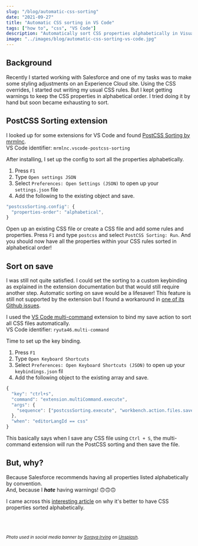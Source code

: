 ```yaml
---
slug: "/blog/automatic-css-sorting"
date: "2021-09-27"
title: "Automatic CSS sorting in VS Code"
tags: ["how to", "css", "VS Code"]
description: "Automatically sort CSS properties alphabetically in Visual Studio Code on file save."
image: "../images/blog/automatic-css-sorting-vs-code.jpg"
---
```

## Background
Recently I started working with Salesforce and one of my tasks was to make some styling adjustments on an Experience Cloud site. Using the CSS overrides, I started out writing my usual CSS rules. But I kept getting warnings to keep the CSS properties in alphabetical order. I tried doing it by hand but soon became exhausting to sort.

## PostCSS Sorting extension
I looked up for some extensions for VS Code and found [PostCSS Sorting by mrmlnc](https://github.com/mrmlnc/vscode-postcss-sorting).<br>
VS Code identifier: `mrmlnc.vscode-postcss-sorting`

After installing, I set up the config to sort all the properties alphabetically.
1. Press `F1`
1. Type `Open settings JSON`
1. Select `Preferences: Open Settings (JSON)` to open up your `settings.json` file
1. Add the following to the existing object and save.
```javascript
"postcssSorting.config": {
  "properties-order": "alphabetical",
}
```
Open up an existing CSS file or create a CSS file and add some rules and properties. Press `F1` and type `postcss` and select `PostCSS Sorting: Run`. And you should now have all the properties within your CSS rules sorted in alphabetical order!

## Sort on save
I was still not quite satisfied. I could set the sorting to a custom keybinding as explained in the extension documentation but that would still require another step. Automatic sorting on save would be a lifesaver! This feature is still not supported by the extension but I found a workaround in [one of its Github issues](https://github.com/mrmlnc/vscode-postcss-sorting/issues/19#issuecomment-782746159).

I used the [VS Code multi-command](https://github.com/ryuta46/vscode-multi-command) extension to bind my save action to sort all CSS files automatically.<br>
VS Code identifier: `ryuta46.multi-command`

Time to set up the key binding. 
1. Press `F1`
1. Type `Open Keyboard Shortcuts`
1. Select `Preferences: Open Keyboard Shortcuts (JSON)` to open up your `keybindings.json` fil
1. Add the following object to the existing array and save.
```javascript
{
  "key": "ctrl+s",
  "command": "extension.multiCommand.execute",
  "args": {
    "sequence": ["postcssSorting.execute", "workbench.action.files.save"]
  },
  "when": "editorLangId == css"
}
```
This basically says when I save any CSS file using `Ctrl + S`, the multi-command extension will run the PostCSS sorting and then save the file.

## But, why?
Because Salesforce recommends having all properties listed alphabetically by convention.<br>
And, because I __*hate*__ having warnings! 🙃🙃🙃

I came across this [interesting article](https://jerrylowm.medium.com/alphabetize-your-css-properties-for-crying-out-loud-780eb1852153) on why it's better to have CSS properties sorted alphabetically.

<br><br><br>
<small>*Photo used in social media banner by [Soraya Irving](https://unsplash.com/@traxing) on [Unsplash](https://unsplash.com/photos/AGtksbL8z2c).*</small>
  